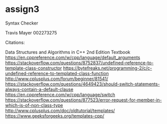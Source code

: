 # assign3
Syntax Checker

Travis Mayer
002273275

Citations:

Data Structures and Algorithms in C++ 2nd Edition Textbook
https://en.cppreference.com/w/cpp/language/default_arguments
https://stackoverflow.com/questions/8752837/undefined-reference-to-template-class-constructor
https://bytefreaks.net/programming-2/c/c-undefined-reference-to-templated-class-function
http://www.cplusplus.com/forum/beginner/81541/
https://stackoverflow.com/questions/4649423/should-switch-statements-always-contain-a-default-clause
https://en.cppreference.com/w/cpp/language/switch
https://stackoverflow.com/questions/877523/error-request-for-member-in-which-is-of-non-class-type
http://www.cplusplus.com/doc/oldtutorial/templates/
https://www.geeksforgeeks.org/templates-cpp/
